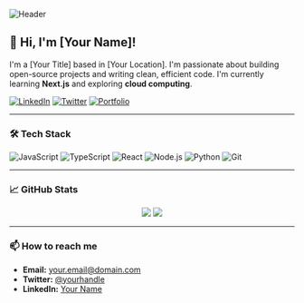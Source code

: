 <!-- Header Section with Banner (Optional) -->
![Header](https://api.daily.dev/devcards/...) <!-- Or a custom banner image -->

<!-- Intro -->
## 👋 Hi, I'm [Your Name]!

I'm a [Your Title] based in [Your Location]. I'm passionate about building open-source projects and writing clean, efficient code. I'm currently learning **Next.js** and exploring **cloud computing**.

<!-- Social Links -->
[![LinkedIn](https://img.shields.io/badge/LinkedIn-0077B5?style=for-the-badge&logo=linkedin&logoColor=white)](https://linkedin.com/in/yourprofile)
[![Twitter](https://img.shields.io/badge/Twitter-1DA1F2?style=for-the-badge&logo=twitter&logoColor=white)](https://twitter.com/yourhandle)
[![Portfolio](https://img.shields.io/badge/Portfolio-%23000000.svg?style=for-the-badge&logo=firefox&logoColor=#FF7139)](https://yourwebsite.com)

---

### 🛠️ Tech Stack

![JavaScript](https://img.shields.io/badge/-JavaScript-F7DF1E?style=for-the-badge&logo=javascript&logoColor=black)
![TypeScript](https://img.shields.io/badge/-TypeScript-007ACC?style=for-the-badge&logo=typescript&logoColor=white)
![React](https://img.shields.io/badge/-React-61DAFB?style=for-the-badge&logo=react&logoColor=black)
![Node.js](https://img.shields.io/badge/-Node.js-339933?style=for-the-badge&logo=node.js&logoColor=white)
![Python](https://img.shields.io/badge/-Python-3776AB?style=for-the-badge&logo=python&logoColor=white)
![Git](https://img.shields.io/badge/-Git-F05032?style=for-the-badge&logo=git&logoColor=white)

---

### 📈 GitHub Stats

<!-- This creates a side-by-side layout -->
<p align="center">
  <img src="https://github-readme-stats.vercel.app/api?username=YOUR_USERNAME&show_icons=true&theme=radical" />
  <img src="https://github-readme-stats.vercel.app/api/top-langs/?username=YOUR_USERNAME&layout=compact&theme=radical" />
</p>

---

### 📫 How to reach me

- **Email:** your.email@domain.com
- **Twitter:** [@yourhandle](https://twitter.com/yourhandle)
- **LinkedIn:** [Your Name](https://linkedin.com/in/yourprofile)

<!---
### 📝 Latest Blog Posts
<!-- This section will be populated by a GitHub Action ->
-->

<!---
YOUR_USERNAME/YOUR_USERNAME is a ✨ special ✨ repository because its `README.md` (this file) appears on your GitHub profile.
You can click the Preview link to take a look at your changes.
--->
